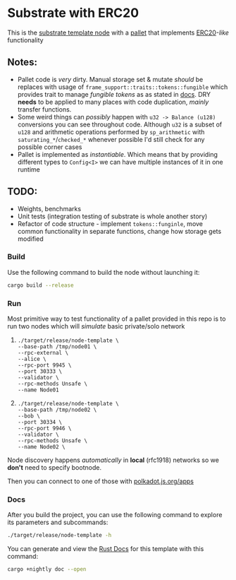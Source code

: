 # Substrate with ERC20

This is the [substrate template node](https://github.com/substrate-developer-hub/substrate-node-template)
with a [pallet](https://docs.substrate.io/learn/runtime-development/#frame) that implements [ERC20](https://eips.ethereum.org/EIPS/eip-20)-_like_ functionality 

## Notes:
- Pallet code is _very_ dirty. Manual storage set & mutate _should_ be replaces with usage of `frame_support::traits::tokens::fungible` 
  which provides trait to manage _fungible tokens_ as as stated in 
  [docs](https://paritytech.github.io/polkadot-sdk/master/polkadot_sdk_docs/reference_docs/frame_tokens/index.html#fungible-token-traits-in-frame).
  DRY **needs** to be applied to many places with code duplication, _mainly_ transfer functions.
- Some weird things can _possibly_ happen with `u32 -> Balance (u128)` conversions you can see throughout code. Although `u32` is a subset of `u128`
  and arithmetic operations performed by `sp_arithmetic` with `saturating_*`/`checked_*` whenever possible I'd still check for 
  any possible corner cases
- Pallet is implemented as _instantiable_. Which means that by providing different types to `Config<I>` we can have multiple instances of it 
  in one runtime

## TODO: 
- Weights, benchmarks
- Unit tests (integration testing of substrate is whole another story)
- Refactor of code structure - implement `tokens::funginle`, move common functionality in separate functions, change how storage gets modified

### Build

Use the following command to build the node without launching it:

```sh
cargo build --release
```

### Run

Most primitive way to test functionality of a pallet provided in this repo is to run two nodes which will _simulate_ basic private/solo network

1. ```shell
   ./target/release/node-template \
   --base-path /tmp/node01 \
   --rpc-external \
   --alice \
   --rpc-port 9945 \
   --port 30333 \
   --validator \
   --rpc-methods Unsafe \
   --name Node01
   ```

2. ```shell
   ./target/release/node-template \
   --base-path /tmp/node02 \
   --bob \
   --port 30334 \
   --rpc-port 9946 \
   --validator \
   --rpc-methods Unsafe \
   --name Node02 \
   ```

Node discovery happens _automatically_ in **local** (rfc1918) networks so we **don't** need to specify bootnode.

Then you can connect to one of those with [polkadot.js.org/apps](https://polkadot.js.org/apps/?rpc=ws%3A%2F%2F127.0.0.1%3A9945#/explorer)

### Docs

After you build the project, you can use the following command to explore its
parameters and subcommands:

```sh
./target/release/node-template -h
```

You can generate and view the [Rust
Docs](https://doc.rust-lang.org/cargo/commands/cargo-doc.html) for this template
with this command:

```sh
cargo +nightly doc --open
```


